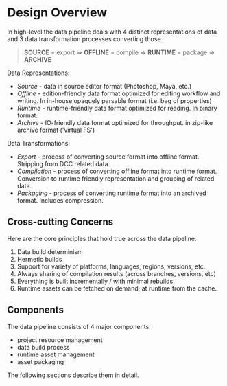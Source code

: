 # Design Overview

In high-level the data pipeline deals with 4 distinct representations of data and 3 data transformation processes converting those.

>  **SOURCE** = export => **OFFLINE** = compile => **RUNTIME** = package => **ARCHIVE**

Data Representations:

- *Source* - data in source editor format (Photoshop, Maya, etc.)
- *Offline* - edition-friendly data format optimized for editing workflow and writing. In in-house opaquely parsable format (i.e. bag of properties)
- *Runtime* - runtime-friendly data format optimized for reading. In binary format.
- *Archive* - IO-friendly data format optimized for throughput. in zip-like archive format ('virtual FS')

Data Transformations:

- *Export* - process of converting source format into offline format. Stripping from DCC related data.
- *Compilation* - process of converting offline format into runtime format. Conversion to runtime friendly representation and grouping of related data.
- *Packaging* - process of converting runtime format into an archived format. Includes compression.

## Cross-cutting Concerns

Here are the core principles that hold true across the data pipeline.

1. Data build determinism
2. Hermetic builds
3. Support for variety of platforms, languages, regions, versions, etc.
4. Always sharing of compilation results (across branches, versions, etc)
5. Everything is built incrementally / with minimal rebuilds
6. Runtime assets can be fetched on demand; at runtime from the cache.

## Components

The data pipeline consists of 4 major components:

- project resource management
- data build process
- runtime asset management
- asset packaging

The following sections describe them in detail.
